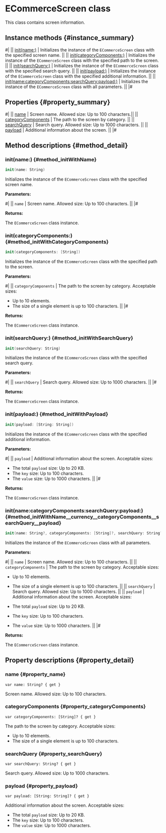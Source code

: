 # ECommerceScreen class

This class contains screen information.

## Instance methods {#instance_summary}

#|
|| [init(name:)](#method_initWithName) | Initializes the instance of the `ECommerceScreen` class with the specified screen name. ||
|| [init(categoryComponents:)](#method_initWithCategoryComponents) | Initializes the instance of the `ECommerceScreen` class with the specified path to the screen. ||
|| [init(searchQuery:)](#method_initWithSearchQuery) | Initializes the instance of the `ECommerceScreen` class with the specified search query. ||
|| [init(payload:)](#method_initWithPayload) | Initializes the instance of the `ECommerceScreen` class with the specified additional information. ||
|| [init(name:categoryComponents:searchQuery:payload:)](#method_initWithName__currency__categoryComponents__searchQuery__payload) | Initializes the instance of the `ECommerceScreen` class with all parameters. ||
|#

## Properties {#property_summary}

#|
|| [name](#property_name) | Screen name. Allowed size: Up to 100 characters.||
|| [categoryComponents](#property_categoryComponents) | The path to the screen by category. ||
|| [searchQuery](#property_searchQuery) | Search query. Allowed size: Up to 1000 characters. ||
|| [payload](#property_payload) | Additional information about the screen. ||
|#

## Method descriptions {#method_detail}

### init(name:) {#method_initWithName}

```swift translate=no
init(name: String)
```

Initializes the instance of the `ECommerceScreen` class with the specified screen name.

**Parameters:**

#|
|| `name` | Screen name. Allowed size: Up to 100 characters. ||
|#

**Returns:**

The `ECommerceScreen` class instance.

### init(categoryComponents:) {#method_initWithCategoryComponents}

```swift translate=no
init(categoryComponents: [String])
```

Initializes the instance of the `ECommerceScreen` class with the specified path to the screen.

**Parameters:**

#|
|| `categoryComponents` | The path to the screen by category. Acceptable sizes:

- Up to 10 elements.
- The size of a single element is up to 100 characters. ||
   |#

**Returns:**

The `ECommerceScreen` class instance.

### init(searchQuery:) {#method_initWithSearchQuery}

```swift translate=no
init(searchQuery: String)
```

Initializes the instance of the `ECommerceScreen` class with the specified search query.

**Parameters:**

#|
|| `searchQuery` | Search query. Allowed size: Up to 1000 characters. ||
|#

**Returns:**

The `ECommerceScreen` class instance.

### init(payload:) {#method_initWithPayload}

```swift translate=no
init(payload: [String: String])
```

Initializes the instance of the `ECommerceScreen` class with the specified additional information.

**Parameters:**

#|
|| `payload` | Additional information about the screen. Acceptable sizes:

- The total `payload` size: Up to 20 KB.
- The `key` size: Up to 100 characters.
- The `value` size: Up to 1000 characters. ||
   |#

**Returns:**

The `ECommerceScreen` class instance.

### init(name:categoryComponents:searchQuery:payload:) {#method_initWithName__currency__categoryComponents__searchQuery__payload}

```swift translate=no
init(name: String?, categoryComponents: [String]?, searchQuery: String?, payload: [String: String]?)
```

Initializes the instance of the `ECommerceScreen` class with all parameters.

**Parameters:**

#|
|| `name` | Screen name. Allowed size: Up to 100 characters. ||
|| `categoryComponents` | The path to the screen by category. Acceptable sizes:

- Up to 10 elements.
- The size of a single element is up to 100 characters. ||
   || `searchQuery` | Search query. Allowed size: Up to 1000 characters. ||
   || `payload` | Additional information about the screen. Acceptable sizes:

- The total `payload` size: Up to 20 KB.
- The `key` size: Up to 100 characters.
- The `value` size: Up to 1000 characters. ||
   |#

**Returns:**

The `ECommerceScreen` class instance.

## Property descriptions {#property_detail}

### name {#property_name}

`var name: String? { get }`

Screen name. Allowed size: Up to 100 characters.

### categoryComponents {#property_categoryComponents}

`var categoryComponents: [String]? { get }`

The path to the screen by category. Acceptable sizes:

- Up to 10 elements.
- The size of a single element is up to 100 characters.

### searchQuery {#property_searchQuery}

`var searchQuery: String? { get }`

Search query. Allowed size: Up to 1000 characters.

### payload {#property_payload}

`var payload: [String: String]? { get }`

Additional information about the screen. Acceptable sizes:

- The total `payload` size: Up to 20 KB.
- The `key` size: Up to 100 characters.
- The `value` size: Up to 1000 characters.

